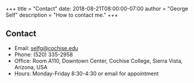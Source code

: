 +++
title = "Contact"
date: 2018-08-21T08:00:00-07:00
author = "George Self"
description = "How to contact me."
+++

## Contact

* Email: <selfg@cochise.edu>
* Phone: (520) 335-2958
* Office: Room A110, Downtown Center, Cochise College, Sierra Vista, Arizona, USA
* Hours: Monday-Friday 8:30-4:30 or email for appointment